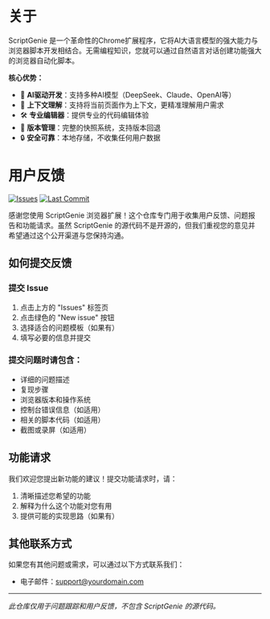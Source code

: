 # 关于
ScriptGenie 是一个革命性的Chrome扩展程序，它将AI大语言模型的强大能力与浏览器脚本开发相结合。无需编程知识，您就可以通过自然语言对话创建功能强大的浏览器自动化脚本。

**核心优势：**
- 🤖 **AI驱动开发**：支持多种AI模型（DeepSeek、Claude、OpenAI等）
- 🧠 **上下文理解**：支持将当前页面作为上下文，更精准理解用户需求
- 🛠️ **专业编辑器**：提供专业的代码编辑体验
- 📸 **版本管理**：完整的快照系统，支持版本回退
- 🔒 **安全可靠**：本地存储，不收集任何用户数据
# 用户反馈

[![Issues](https://img.shields.io/github/issues/scriptgenie/issues)](https://github.com/scriptgenie/issues/issues)
[![Last Commit](https://img.shields.io/github/last-commit/scriptgenie/issues)](https://github.com/scriptgenie/issues/commits/main)

感谢您使用 ScriptGenie 浏览器扩展！这个仓库专门用于收集用户反馈、问题报告和功能请求。虽然 ScriptGenie 的源代码不是开源的，但我们重视您的意见并希望通过这个公开渠道与您保持沟通。

## 如何提交反馈

### 提交 Issue

1. 点击上方的 "Issues" 标签页
2. 点击绿色的 "New issue" 按钮
3. 选择适合的问题模板（如果有）
4. 填写必要的信息并提交

### 提交问题时请包含：

- 详细的问题描述
- 复现步骤
- 浏览器版本和操作系统
- 控制台错误信息（如适用）
- 相关的脚本代码（如适用）
- 截图或录屏（如适用）

## 功能请求

我们欢迎您提出新功能的建议！提交功能请求时，请：

1. 清晰描述您希望的功能
2. 解释为什么这个功能对您有用
3. 提供可能的实现思路（如果有）

## 其他联系方式

如果您有其他问题或需求，可以通过以下方式联系我们：

- 电子邮件：[support@yourdomain.com](mailto:support@yourdomain.com)

---

*此仓库仅用于问题跟踪和用户反馈，不包含 ScriptGenie 的源代码。*
        
